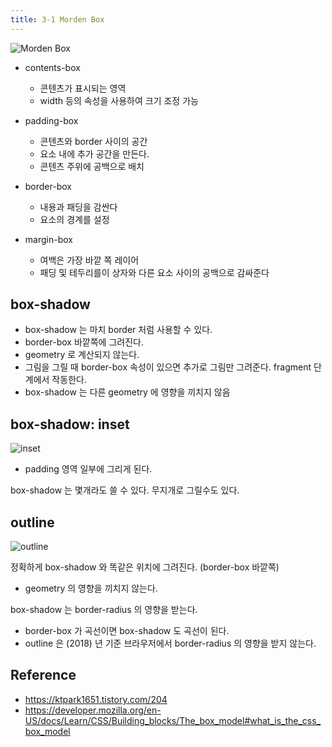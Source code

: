 ```yaml
---
title: 3-1 Morden Box
---
```


![Morden Box](https://user-images.githubusercontent.com/31977543/118783900-79b8f080-b8ca-11eb-9962-de432f2835ae.png)

- contents-box
    - 콘텐츠가 표시되는 영역
    - width 등의 속성을 사용하여 크기 조정 가능

- padding-box
    - 콘텐츠와 border 사이의 공간
    - 요소 내에 추가 공간을 만든다.
    - 콘텐츠 주위에 공백으로 배치

- border-box
    - 내용과 패딩을 감싼다
    - 요소의 경계를 설정
    
- margin-box
    - 여백은 가장 바깥 쪽 레이어
    - 패딩 및 테두리를이 상자와 다른 요소 사이의 공백으로 감싸준다
    

## box-shadow
- box-shadow 는 마치 border 처럼 사용할 수 있다.
- border-box 바깥쪽에 그려진다.
- geometry 로 계산되지 않는다.
- 그림을 그릴 때 border-box 속성이 있으면 추가로 그림만 그려준다. fragment 단계에서 작동한다. 
- box-shadow 는 다른 geometry 에 영향을 끼치지 않음

## box-shadow: inset
![inset](https://user-images.githubusercontent.com/31977543/118785304-b507ef00-b8cb-11eb-8458-ab8b589e77af.png)

- padding 영역 일부에 그리게 된다. 

box-shadow 는 몇개라도 쓸 수 있다.
무지개로 그릴수도 있다. 

## outline
![outline](https://user-images.githubusercontent.com/31977543/118785966-55f6aa00-b8cc-11eb-843f-1a664a5229a0.png)

정확하게 box-shadow 와 똑같은 위치에 그려진다. (border-box 바깥쪽)
- geometry 의 영향을 끼치지 않는다.

box-shadow 는 border-radius 의 영향을 받는다.
- border-box 가 곡선이면 box-shadow 도 곡선이 된다.
- outline 은 (2018) 년 기준 브라우저에서 border-radius 의 영향을 받지 않는다.

Reference
--
- https://ktpark1651.tistory.com/204
- https://developer.mozilla.org/en-US/docs/Learn/CSS/Building_blocks/The_box_model#what_is_the_css_box_model
